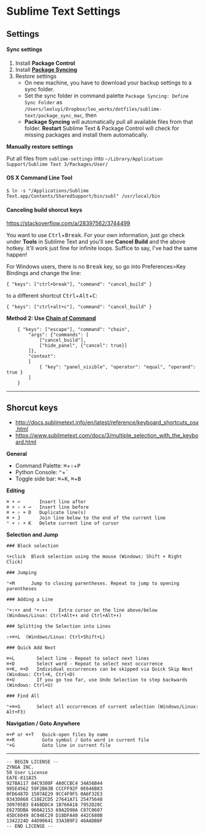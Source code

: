 # Sublime Text Settings

## Settings

#### Sync settings

1. Install **Package Control**
2. Install [**Package Syncing**](https://packagecontrol.io/packages/Package%20Syncing)
3. Restore settings
    - On new machine, you have to download your backup settings to a sync folder.
    - Set the sync folder in command palette `Package Syncing: Define Sync Folder` as `/Users/leoluyi/Dropbox/leo_works/dotfiles/sublime-text/package_sync_mac`, then
    - **Package Syncing** will automatically pull all available files from that folder. **Restart** Sublime Text & Package Control will check for missing packages and install them automatically.

**Manually restore settings**

Put all files from `sublime-settings` into `~/Library/Application Support/Sublime Text 3/Packages/User/`

#### OS X Command Line Tool

```
$ ln -s "/Applications/Sublime Text.app/Contents/SharedSupport/bin/subl" /usr/local/bin
```

#### Canceling build shorcut keys

https://stackoverflow.com/a/28397562/3744499

You want to use <kbd>Ctrl</kbd>+<kbd>Break</kbd>. For your own information, just go check under **Tools** in Sublime Text and you'll see **Cancel Build** and the above hotkey. It'll work just fine for infinite loops. Suffice to say, I've had the same happen!

For Windows users, there is no <kbd>Break</kbd> key, so go into Preferences>Key Bindings and change the line:

```
{ "keys": ["ctrl+break"], "command": "cancel_build" }
```

to a different shortcut <kbd>Ctrl</kbd>+<kbd>Alt</kbd>+<kbd>C</kbd>:

```
{ "keys": ["ctrl+alt+c"], "command": "cancel_build" }
```

**Method 2: Use [Chain of Command](https://packagecontrol.io/packages/Chain%20of%20Command)**

```
    { "keys": ["escape"], "command": "chain", 
        "args": {"commands": [
            ["cancel_build"],
            ["hide_panel", {"cancel": true}]
        ]},
        "context":
        [
            { "key": "panel_visible", "operator": "equal", "operand": true }
        ]
    }
```

---

## Shorcut keys

- http://docs.sublimetext.info/en/latest/reference/keyboard_shortcuts_osx.html
- https://www.sublimetext.com/docs/3/multiple_selection_with_the_keyboard.html

**General**

- Command Palette: <kbd>⌘</kbd>+<kbd>⇧</kbd>+<kbd>P</kbd>
- Python Console: <kbd>⌃</kbd>+<kbd>`</kbd>
- Toggle side bar: <kbd>⌘</kbd>+<kbd>K</kbd>, <kbd>⌘</kbd>+<kbd>B</kbd>

**Editing**

```
⌘ + ↩       Insert line after
⌘ + ⇧ + ↩   Insert line before
⌘ + ⇧ + D   Duplicate line(s)
⌘ + J       Join line below to the end of the current line
⌃ + ⇧ + K   Delete current line of cursor
```

**Selection and Jump**

```
### Block selection

⌥+click  Block selection using the mouse (Windows: Shift + Right Click)

### Jumping

⌃+M      Jump to closing parentheses. Repeat to jump to opening parentheses

### Adding a Line

⌃+⇧+⬆ and ⌃+⇧+⬇    Extra cursor on the line above/below (Windows/Linux: Ctrl+Alt+⬆ and Ctrl+Alt+⬇)

### Splitting the Selection into Lines

⇧+⌘+L  (Windows/Linux: Ctrl+Shift+L)

### Quick Add Next

⌘+L        Select line - Repeat to select next lines
⌘+D        Select word - Repeat to select next occurrence
⌘+K, ⌘+D   Individual occurrences can be skipped via Quick Skip Next (Windows: Ctrl+K, Ctrl+D)
⌘+U        If you go too far, use Undo Selection to step backwards (Windows: Ctrl+U)

### Find All

⌃+⌘+G      Select all occurrences of current selection (Windows/Linux: Alt+F3)
```

**Navigation / Goto Anywhere**

```
⌘+P or ⌘+T   Quick-open files by name
⌘+R          Goto symbol / Goto word in current file
⌃+G          Goto line in current file
```

---

```
-- BEGIN LICENSE --
ZYNGA INC.
50 User License
EA7E-811825
927BA117 84C9300F 4A0CCBC4 34A56B44
985E4562 59F2B63B CCCFF92F 0E646B83
0FD6487D 1507AE29 9CC4F9F5 0A6F32E3
0343D868 C18E2CD5 27641A71 25475648
309705B3 E468DDC4 1B766A18 7952D28C
E627DDBA 960A2153 69A2D98A C87C0607
45DC6049 8C04EC29 D18DFA40 442C680B
1342224D 44D90641 33A3B9F2 46AADB8F
-- END LICENSE --
```


